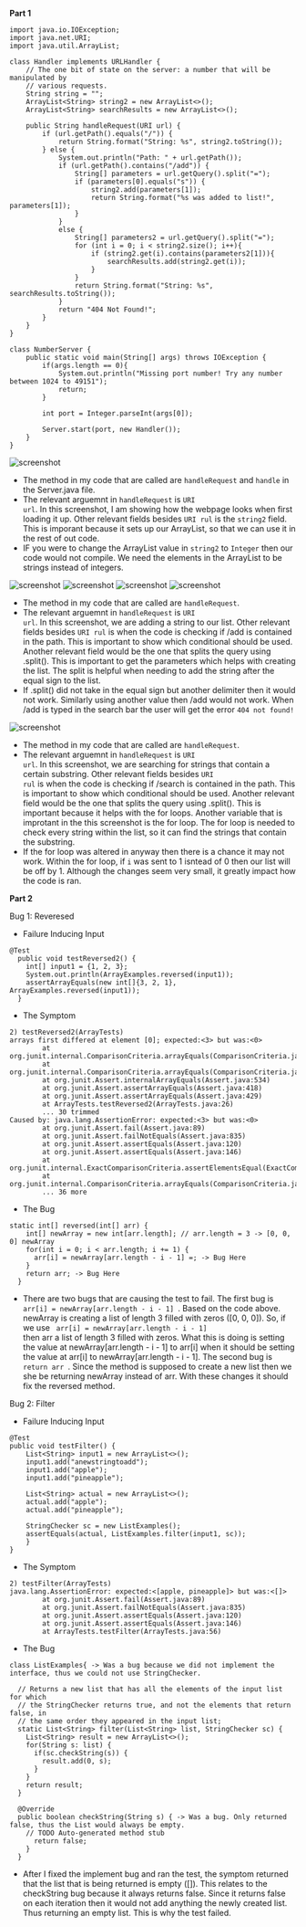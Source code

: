 **Part 1**
```
import java.io.IOException;
import java.net.URI;
import java.util.ArrayList;

class Handler implements URLHandler {
    // The one bit of state on the server: a number that will be manipulated by
    // various requests.
    String string = "";
    ArrayList<String> string2 = new ArrayList<>();
    ArrayList<String> searchResults = new ArrayList<>();
    
    public String handleRequest(URI url) {
        if (url.getPath().equals("/")) {
            return String.format("String: %s", string2.toString());
        } else {
            System.out.println("Path: " + url.getPath());
            if (url.getPath().contains("/add")) {
                String[] parameters = url.getQuery().split("=");
                if (parameters[0].equals("s")) {
                    string2.add(parameters[1]);
                    return String.format("%s was added to list!", parameters[1]);
                } 
            }
            else {
                String[] parameters2 = url.getQuery().split("=");
                for (int i = 0; i < string2.size(); i++){
                    if (string2.get(i).contains(parameters2[1])){
                        searchResults.add(string2.get(i));
                    }
                }
                return String.format("String: %s", searchResults.toString());
            }
            return "404 Not Found!";
        }
    }
}

class NumberServer {
    public static void main(String[] args) throws IOException {
        if(args.length == 0){
            System.out.println("Missing port number! Try any number between 1024 to 49151");
            return;
        }

        int port = Integer.parseInt(args[0]);

        Server.start(port, new Handler());
    }
}
```

![screenshot](images/4.png)

* The method in my code that are called are <code>handleRequest</code> and <code>handle</code> in the Server.java file.
* The relevant arguemnt in <code>handleRequest</code> is <code>URI url</code>. In this screenshot, I am showing how the webpage looks when first loading it up. Other relevant fields besides <code>URI rul</code> is the <code>string2</code> field. This is imporant because it sets up our ArrayList, so that we can use it in the rest of out code.
* IF you were to change the ArrayList value in <code>string2</code> to <code>Integer</code> then our code would not compile. We need the elements in the ArrayList to be strings instead of integers. 
	
![screenshot](images/1.png)
![screenshot](images/2.png)
![screenshot](images/6.png)
![screenshot](images/5.png)

* The method in my code that are called are <code>handleRequest</code>. 
* The relevant arguemnt in <code>handleRequest</code> is <code>URI url</code>. In this screenshot, we are adding a string to our list. Other relevant fields besides <code>URI rul</code> is when the code is checking if /add is contained in the path. This is important to show which conditional should be used. Another relevant field would be the one that splits the query using .split(). This is important to get the parameters which helps with creating the list. The split is helpful when needing to add the string after the equal sign to the list. 
* If .split() did not take in the equal sign but another delimiter then it would not work. Similarly using another value then /add would not work. When /add is typed in the search bar the user will get the error <code>404 not found!</code>

![screenshot](images/3.png)

* The method in my code that are called are <code>handleRequest</code>. 
* The relevant arguemnt in <code>handleRequest</code> is <code>URI url</code>. In this screenshot, we are searching for strings that contain a certain substring. Other relevant fields besides <code>URI rul</code> is when the code is checking if /search is contained in the path. This is important to show which conditional should be used. Another relevant field would be the one that splits the query using .split(). This is important because it helps with the for loops. Another variable that is improtant in the this screenshot is the for loop. The for loop is needed to check every string within the list, so it can find the strings that contain the substring. 
* If the for loop was altered in anyway then there is a chance it may not work. Within the for loop, if <code>i</code> was sent to 1 isntead of 0 then our list will be off by 1. Although the changes seem very small, it greatly impact how the code is ran. 


**Part 2**

Bug 1: Reveresed

* Failure Inducing Input
```
@Test
  public void testReversed2() {
    int[] input1 = {1, 2, 3};
    System.out.println(ArrayExamples.reversed(input1));
    assertArrayEquals(new int[]{3, 2, 1}, ArrayExamples.reversed(input1));
  }
```
* The Symptom
```
2) testReversed2(ArrayTests)
arrays first differed at element [0]; expected:<3> but was:<0>
        at org.junit.internal.ComparisonCriteria.arrayEquals(ComparisonCriteria.java:78)
        at org.junit.internal.ComparisonCriteria.arrayEquals(ComparisonCriteria.java:28)
        at org.junit.Assert.internalArrayEquals(Assert.java:534)
        at org.junit.Assert.assertArrayEquals(Assert.java:418)
        at org.junit.Assert.assertArrayEquals(Assert.java:429)
        at ArrayTests.testReversed2(ArrayTests.java:26)
        ... 30 trimmed
Caused by: java.lang.AssertionError: expected:<3> but was:<0>
        at org.junit.Assert.fail(Assert.java:89)
        at org.junit.Assert.failNotEquals(Assert.java:835)
        at org.junit.Assert.assertEquals(Assert.java:120)
        at org.junit.Assert.assertEquals(Assert.java:146)
        at org.junit.internal.ExactComparisonCriteria.assertElementsEqual(ExactComparisonCriteria.java:8)
        at org.junit.internal.ComparisonCriteria.arrayEquals(ComparisonCriteria.java:76)
        ... 36 more
```

* The Bug
```
static int[] reversed(int[] arr) {
    int[] newArray = new int[arr.length]; // arr.length = 3 -> [0, 0, 0] newArray
    for(int i = 0; i < arr.length; i += 1) {
      arr[i] = newArray[arr.length - i - 1] =; -> Bug Here
    }
    return arr; -> Bug Here
  }
```
*  There are two bugs that are causing the test to fail. The first bug is <code> arr[i] = newArray[arr.length - i - 1] </code>. Based on the code above. newArray is creating a list of length 3 filled with zeros ([0, 0, 0]). So, if we use <code> arr[i] = newArray[arr.length - i - 1] </code> then arr a list of length 3 filled with zeros. What this is doing is setting the value at newArray[arr.length - i - 1] to arr[i] when it should be setting the value at arr[i] to newArray[arr.length - i - 1]. The second bug is <code> return arr </code>. Since the method is supposed to create a new list then we she be returning newArray instead of arr. With these changes it should fix the reversed method. 


Bug 2: Filter

* Failure Inducing Input
```
@Test 
public void testFilter() {
    List<String> input1 = new ArrayList<>();
    input1.add("anewstringtoadd");
    input1.add("apple");
    input1.add("pineapple");

    List<String> actual = new ArrayList<>();
    actual.add("apple");
    actual.add("pineapple");
    
    StringChecker sc = new ListExamples();
    assertEquals(actual, ListExamples.filter(input1, sc));
	}
}
```

* The Symptom
```
2) testFilter(ArrayTests)
java.lang.AssertionError: expected:<[apple, pineapple]> but was:<[]>
        at org.junit.Assert.fail(Assert.java:89)
        at org.junit.Assert.failNotEquals(Assert.java:835)
        at org.junit.Assert.assertEquals(Assert.java:120)
        at org.junit.Assert.assertEquals(Assert.java:146)
        at ArrayTests.testFilter(ArrayTests.java:56)

```

* The Bug
```
class ListExamples{ -> Was a bug because we did not implement the interface, thus we could not use StringChecker. 

  // Returns a new list that has all the elements of the input list for which
  // the StringChecker returns true, and not the elements that return false, in
  // the same order they appeared in the input list;
  static List<String> filter(List<String> list, StringChecker sc) {
    List<String> result = new ArrayList<>();
    for(String s: list) {
      if(sc.checkString(s)) {
        result.add(0, s);
      }
    }
    return result;
  }
  
  @Override
  public boolean checkString(String s) { -> Was a bug. Only returned false, thus the List would always be empty.
    // TODO Auto-generated method stub
      return false; 
    }
  }
```

* After I fixed the implement bug and ran the test, the symptom returned that the list that is being returned is empty ([]). This relates to the checkString bug because it always returns false. Since it returns false on each iteration then it would not add anything the newly created list. Thus returning an empty list. This is why the test failed. 
